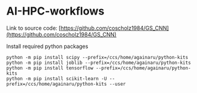 # AI-HPC-workflows

Link to source code: [https://github.com/coscholz1984/GS_CNN](https://github.com/coscholz1984/GS_CNN)

Install required python packages
```
python -m pip install scipy --prefix=/ccs/home/againaru/python-kits
python -m pip install joblib --prefix=/ccs/home/againaru/python-kits
python -m pip install tensorflow --prefix=/ccs/home/againaru/python-kits
python -m pip install scikit-learn -U --prefix=/ccs/home/againaru/python-kits --user
```

